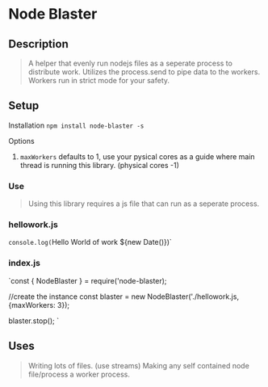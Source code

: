 # Node Blaster

## Description
> A helper that evenly run nodejs files as a seperate process to distribute work. Utilizes the process.send to pipe data to the workers. 
> Workers run in strict mode for your safety. 

## Setup 

Installation
`npm install node-blaster -s`

Options
1. `maxWorkers` defaults to 1, use your pysical cores as a guide where main thread is running this library. (physical cores -1)

### Use
> Using this library requires a js file that can run as a seperate process. 

### hellowork.js

`console.log(`Hello World of work ${new Date()})`

### index.js
`const { NodeBlaster } = require('node-blaster);

//create the instance
const blaster = new NodeBlaster('./hellowork.js, {maxWorkers: 3});

blaster.stop();
`

## Uses
> Writing lots of files. (use streams)
> Making any self contained node file/process a worker process. 


